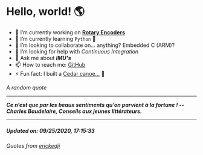 # Hello, world! 🌎


- 🔧 I’m currently working on [**Rotary Encoders**](https://github.com/kyleRhess/EncoderQ.git)
- 🌱 I’m currently learning `Python` **🐍**
- 👯 I’m looking to collaborate on... anything? Embedded C (ARM)?
- 🤔 I’m looking for help with *Continuous Integration*
- 💬 Ask me about ***IMU's***
- 📫 How to reach me: [GitHub](https://github.com/kyleRhess)
- ⚡ Fun fact: I built a [Cedar canoe...](https://kylerhess.github.io/canoe.html) 🛶

_A random quote_
___
***Ce n’est que par les beaux sentiments qu’on parvient à la fortune !
-- Charles Baudelaire, Conseils aux jeunes littérateurs.***
___
##### Updated on: 09/25/2020, 17:15:33
###### Quotes from [erickedji](https://gist.github.com/erickedji/68802)